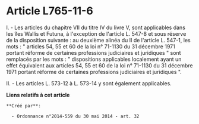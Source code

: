 # Article L765-11-6

I. - Les articles du chapitre VII du titre IV du livre V, sont applicables dans les îles Wallis et Futuna, à l'exception de
l'article L. 547-8 et sous réserve de la disposition suivante : au deuxième alinéa du II de l'article L. 547-1, les mots : "
articles 54, 55 et 60 de la loi n° 71-1130 du 31 décembre 1971 portant réforme de certaines professions judiciaires et
juridiques " sont remplacés par les mots : " dispositions applicables localement ayant un effet équivalent aux articles 54,
55 et 60 de la loi n° 71-1130 du 31 décembre 1971 portant réforme de certaines professions judiciaires et juridiques ". 

II. - Les articles L. 573-12 à L. 573-14 y sont également applicables.

**Liens relatifs à cet article**

	**Créé par**:

	  - Ordonnance n°2014-559 du 30 mai 2014 - art. 32

